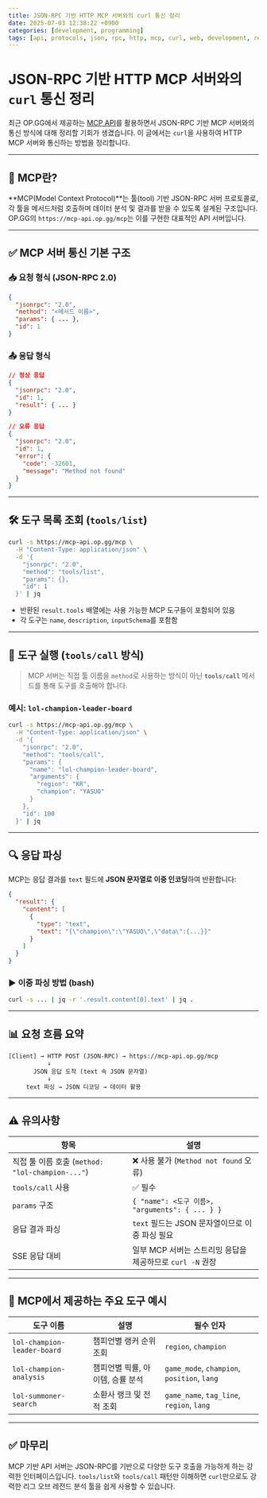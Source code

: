 ```yaml
---
title: JSON-RPC 기반 HTTP MCP 서버와의 curl 통신 정리
date: 2025-07-03 12:38:22 +0900
categories: [development, programming]
tags: [api, protocols, json, rpc, http, mcp, curl, web, development, rest, gaming, networking, communication]
---
```



# JSON-RPC 기반 HTTP MCP 서버와의 `curl` 통신 정리

최근 OP.GG에서 제공하는 [MCP API](https://mcp-api.op.gg/mcp)를 활용하면서 JSON-RPC 기반 MCP 서버와의 통신 방식에 대해 정리할 기회가 생겼습니다. 이 글에서는 `curl`을 사용하여 HTTP MCP 서버와 통신하는 방법을 정리합니다.

---

## 📌 MCP란?

**MCP(Model Context Protocol)**는 툴(tool) 기반 JSON-RPC 서버 프로토콜로, 각 툴을 메서드처럼 호출하며 데이터 분석 및 결과를 받을 수 있도록 설계된 구조입니다. OP.GG의 `https://mcp-api.op.gg/mcp`는 이를 구현한 대표적인 API 서버입니다.

---

## ✅ MCP 서버 통신 기본 구조

### 📥 요청 형식 (JSON-RPC 2.0)

```json
{
  "jsonrpc": "2.0",
  "method": "<메서드 이름>",
  "params": { ... },
  "id": 1
}
```

### 📤 응답 형식

```json
// 정상 응답
{
  "jsonrpc": "2.0",
  "id": 1,
  "result": { ... }
}

// 오류 응답
{
  "jsonrpc": "2.0",
  "id": 1,
  "error": {
    "code": -32601,
    "message": "Method not found"
  }
}
```

---

## 🛠 도구 목록 조회 (`tools/list`)

```bash
curl -s https://mcp-api.op.gg/mcp \
  -H "Content-Type: application/json" \
  -d '{
    "jsonrpc": "2.0",
    "method": "tools/list",
    "params": {},
    "id": 1
  }' | jq
```

- 반환된 `result.tools` 배열에는 사용 가능한 MCP 도구들이 포함되어 있음
- 각 도구는 `name`, `description`, `inputSchema`를 포함함

---

## 🚀 도구 실행 (`tools/call` 방식)

> MCP 서버는 직접 툴 이름을 `method`로 사용하는 방식이 아닌 **`tools/call`** 메서드를 통해 도구를 호출해야 합니다.

### 예시: `lol-champion-leader-board`

```bash
curl -s https://mcp-api.op.gg/mcp \
  -H "Content-Type: application/json" \
  -d '{
    "jsonrpc": "2.0",
    "method": "tools/call",
    "params": {
      "name": "lol-champion-leader-board",
      "arguments": {
        "region": "KR",
        "champion": "YASUO"
      }
    },
    "id": 100
  }' | jq
```

---

## 🔍 응답 파싱

MCP는 응답 결과를 `text` 필드에 **JSON 문자열로 이중 인코딩**하여 반환합니다:

```json
{
  "result": {
    "content": [
      {
        "type": "text",
        "text": "{\"champion\":\"YASUO\",\"data\":{...}}"
      }
    ]
  }
}
```

### ▶ 이중 파싱 방법 (bash)

```bash
curl -s ... | jq -r '.result.content[0].text' | jq .
```

---

## 📊 요청 흐름 요약

```text
[Client] → HTTP POST (JSON-RPC) → https://mcp-api.op.gg/mcp
           ↓
       JSON 응답 도착 (text 속 JSON 문자열)
           ↓
     text 파싱 → JSON 디코딩 → 데이터 활용
```

---

## ⚠️ 유의사항

| 항목                                             | 설명                                                      |
| ------------------------------------------------ | --------------------------------------------------------- |
| 직접 툴 이름 호출 (`method: "lol-champion-..."`) | ❌ 사용 불가 (`Method not found` 오류)                     |
| `tools/call` 사용                                | ✅ 필수                                                    |
| `params` 구조                                    | `{ "name": <도구 이름>, "arguments": { ... } }`           |
| 응답 결과 파싱                                   | `text` 필드는 JSON 문자열이므로 이중 파싱 필요            |
| SSE 응답 대비                                    | 일부 MCP 서버는 스트리밍 응답을 제공하므로 `curl -N` 권장 |

---

## 🧰 MCP에서 제공하는 주요 도구 예시

| 도구 이름                   | 설명                             | 필수 인자                                   |
| --------------------------- | -------------------------------- | ------------------------------------------- |
| `lol-champion-leader-board` | 챔피언별 랭커 순위 조회          | `region`, `champion`                        |
| `lol-champion-analysis`     | 챔피언별 픽률, 아이템, 승률 분석 | `game_mode`, `champion`, `position`, `lang` |
| `lol-summoner-search`       | 소환사 랭크 및 전적 조회         | `game_name`, `tag_line`, `region`, `lang`   |

---

## ✅ 마무리

MCP 기반 API 서버는 JSON-RPC를 기반으로 다양한 도구 호출을 가능하게 하는 강력한 인터페이스입니다. `tools/list`와 `tools/call` 패턴만 이해하면 `curl`만으로도 강력한 리그 오브 레전드 분석 툴을 쉽게 사용할 수 있습니다.



